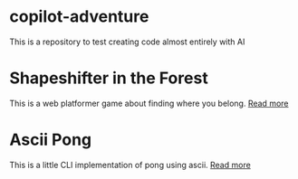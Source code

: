 # copilot-adventure
This is a repository to test creating code almost entirely with AI

# Shapeshifter in the Forest
This is a web platformer game about finding where you belong. [Read more](Shapeshifter-in-the-Forest/README.md)

# Ascii Pong
This is a little CLI implementation of pong using ascii. [Read more](cli-ascii-pong/README.md)